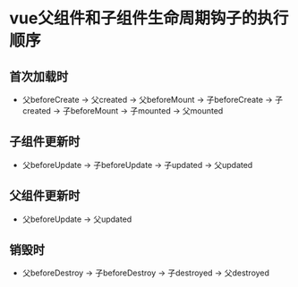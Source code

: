 # vue父组件和子组件生命周期钩子的执行顺序

## 首次加载时
- 父beforeCreate -> 父created -> 父beforeMount -> 子beforeCreate -> 子created -> 子beforeMount -> 子mounted -> 父mounted

## 子组件更新时
- 父beforeUpdate -> 子beforeUpdate -> 子updated -> 父updated
## 父组件更新时
- 父beforeUpdate -> 父updated

## 销毁时
- 父beforeDestroy -> 子beforeDestroy -> 子destroyed -> 父destroyed

